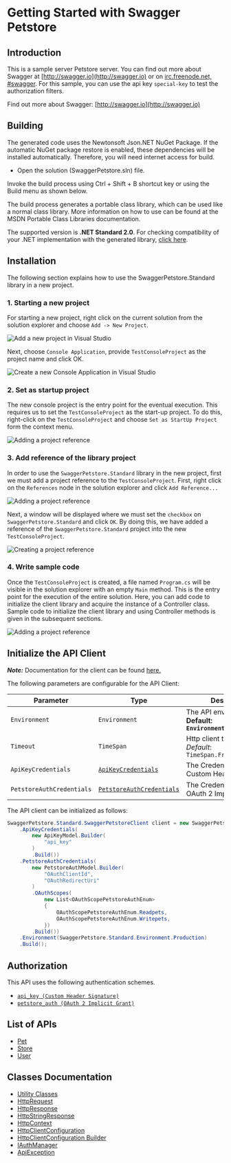 
# Getting Started with Swagger Petstore

## Introduction

This is a sample server Petstore server.  You can find out more about Swagger at [http://swagger.io](http://swagger.io) or on [irc.freenode.net, #swagger](http://swagger.io/irc/).  For this sample, you can use the api key `special-key` to test the authorization filters.

Find out more about Swagger: [http://swagger.io](http://swagger.io)

## Building

The generated code uses the Newtonsoft Json.NET NuGet Package. If the automatic NuGet package restore is enabled, these dependencies will be installed automatically. Therefore, you will need internet access for build.

* Open the solution (SwaggerPetstore.sln) file.

Invoke the build process using Ctrl + Shift + B shortcut key or using the Build menu as shown below.

The build process generates a portable class library, which can be used like a normal class library. More information on how to use can be found at the MSDN Portable Class Libraries documentation.

The supported version is **.NET Standard 2.0**. For checking compatibility of your .NET implementation with the generated library, [click here](https://dotnet.microsoft.com/en-us/platform/dotnet-standard#versions).

## Installation

The following section explains how to use the SwaggerPetstore.Standard library in a new project.

### 1. Starting a new project

For starting a new project, right click on the current solution from the solution explorer and choose `Add -> New Project`.

![Add a new project in Visual Studio](https://apidocs.io/illustration/cs?workspaceFolder=Swagger%20Petstore-CSharp&workspaceName=SwaggerPetstore&projectName=SwaggerPetstore.Standard&rootNamespace=SwaggerPetstore.Standard&step=addProject)

Next, choose `Console Application`, provide `TestConsoleProject` as the project name and click OK.

![Create a new Console Application in Visual Studio](https://apidocs.io/illustration/cs?workspaceFolder=Swagger%20Petstore-CSharp&workspaceName=SwaggerPetstore&projectName=SwaggerPetstore.Standard&rootNamespace=SwaggerPetstore.Standard&step=createProject)

### 2. Set as startup project

The new console project is the entry point for the eventual execution. This requires us to set the `TestConsoleProject` as the start-up project. To do this, right-click on the `TestConsoleProject` and choose `Set as StartUp Project` form the context menu.

![Adding a project reference](https://apidocs.io/illustration/cs?workspaceFolder=Swagger%20Petstore-CSharp&workspaceName=SwaggerPetstore&projectName=SwaggerPetstore.Standard&rootNamespace=SwaggerPetstore.Standard&step=setStartup)

### 3. Add reference of the library project

In order to use the `SwaggerPetstore.Standard` library in the new project, first we must add a project reference to the `TestConsoleProject`. First, right click on the `References` node in the solution explorer and click `Add Reference...`

![Adding a project reference](https://apidocs.io/illustration/cs?workspaceFolder=Swagger%20Petstore-CSharp&workspaceName=SwaggerPetstore&projectName=SwaggerPetstore.Standard&rootNamespace=SwaggerPetstore.Standard&step=addReference)

Next, a window will be displayed where we must set the `checkbox` on `SwaggerPetstore.Standard` and click `OK`. By doing this, we have added a reference of the `SwaggerPetstore.Standard` project into the new `TestConsoleProject`.

![Creating a project reference](https://apidocs.io/illustration/cs?workspaceFolder=Swagger%20Petstore-CSharp&workspaceName=SwaggerPetstore&projectName=SwaggerPetstore.Standard&rootNamespace=SwaggerPetstore.Standard&step=createReference)

### 4. Write sample code

Once the `TestConsoleProject` is created, a file named `Program.cs` will be visible in the solution explorer with an empty `Main` method. This is the entry point for the execution of the entire solution. Here, you can add code to initialize the client library and acquire the instance of a Controller class. Sample code to initialize the client library and using Controller methods is given in the subsequent sections.

![Adding a project reference](https://apidocs.io/illustration/cs?workspaceFolder=Swagger%20Petstore-CSharp&workspaceName=SwaggerPetstore&projectName=SwaggerPetstore.Standard&rootNamespace=SwaggerPetstore.Standard&step=addCode)

## Initialize the API Client

**_Note:_** Documentation for the client can be found [here.](https://www.github.com/itsAdee/swagger-petstore-dotnet-sdk/tree/1.0.7/doc/client.md)

The following parameters are configurable for the API Client:

| Parameter | Type | Description |
|  --- | --- | --- |
| `Environment` | `Environment` | The API environment. <br> **Default: `Environment.Production`** |
| `Timeout` | `TimeSpan` | Http client timeout.<br>*Default*: `TimeSpan.FromSeconds(100)` |
| `ApiKeyCredentials` | [`ApiKeyCredentials`](https://www.github.com/itsAdee/swagger-petstore-dotnet-sdk/tree/1.0.7/doc/$a/https://www.github.com/itsAdee/swagger-petstore-dotnet-sdk/tree/1.0.7/custom-header-signature.md) | The Credentials Setter for Custom Header Signature |
| `PetstoreAuthCredentials` | [`PetstoreAuthCredentials`](https://www.github.com/itsAdee/swagger-petstore-dotnet-sdk/tree/1.0.7/doc/$a/https://www.github.com/itsAdee/swagger-petstore-dotnet-sdk/tree/1.0.7/oauth-2-implicit-grant.md) | The Credentials Setter for OAuth 2 Implicit Grant |

The API client can be initialized as follows:

```csharp
SwaggerPetstore.Standard.SwaggerPetstoreClient client = new SwaggerPetstore.Standard.SwaggerPetstoreClient.Builder()
    .ApiKeyCredentials(
        new ApiKeyModel.Builder(
            "api_key"
        )
        .Build())
    .PetstoreAuthCredentials(
        new PetstoreAuthModel.Builder(
            "OAuthClientId",
            "OAuthRedirectUri"
        )
        .OAuthScopes(
            new List<OAuthScopePetstoreAuthEnum>
            {
                OAuthScopePetstoreAuthEnum.Readpets,
                OAuthScopePetstoreAuthEnum.Writepets,
            })
        .Build())
    .Environment(SwaggerPetstore.Standard.Environment.Production)
    .Build();
```

## Authorization

This API uses the following authentication schemes.

* [`api_key (Custom Header Signature)`](https://www.github.com/itsAdee/swagger-petstore-dotnet-sdk/tree/1.0.7/doc/$a/https://www.github.com/itsAdee/swagger-petstore-dotnet-sdk/tree/1.0.7/custom-header-signature.md)
* [`petstore_auth (OAuth 2 Implicit Grant)`](https://www.github.com/itsAdee/swagger-petstore-dotnet-sdk/tree/1.0.7/doc/$a/https://www.github.com/itsAdee/swagger-petstore-dotnet-sdk/tree/1.0.7/oauth-2-implicit-grant.md)

## List of APIs

* [Pet](https://www.github.com/itsAdee/swagger-petstore-dotnet-sdk/tree/1.0.7/doc/controllers/pet.md)
* [Store](https://www.github.com/itsAdee/swagger-petstore-dotnet-sdk/tree/1.0.7/doc/controllers/store.md)
* [User](https://www.github.com/itsAdee/swagger-petstore-dotnet-sdk/tree/1.0.7/doc/controllers/user.md)

## Classes Documentation

* [Utility Classes](https://www.github.com/itsAdee/swagger-petstore-dotnet-sdk/tree/1.0.7/doc/utility-classes.md)
* [HttpRequest](https://www.github.com/itsAdee/swagger-petstore-dotnet-sdk/tree/1.0.7/doc/http-request.md)
* [HttpResponse](https://www.github.com/itsAdee/swagger-petstore-dotnet-sdk/tree/1.0.7/doc/http-response.md)
* [HttpStringResponse](https://www.github.com/itsAdee/swagger-petstore-dotnet-sdk/tree/1.0.7/doc/http-string-response.md)
* [HttpContext](https://www.github.com/itsAdee/swagger-petstore-dotnet-sdk/tree/1.0.7/doc/http-context.md)
* [HttpClientConfiguration](https://www.github.com/itsAdee/swagger-petstore-dotnet-sdk/tree/1.0.7/doc/http-client-configuration.md)
* [HttpClientConfiguration Builder](https://www.github.com/itsAdee/swagger-petstore-dotnet-sdk/tree/1.0.7/doc/http-client-configuration-builder.md)
* [IAuthManager](https://www.github.com/itsAdee/swagger-petstore-dotnet-sdk/tree/1.0.7/doc/i-auth-manager.md)
* [ApiException](https://www.github.com/itsAdee/swagger-petstore-dotnet-sdk/tree/1.0.7/doc/api-exception.md)

